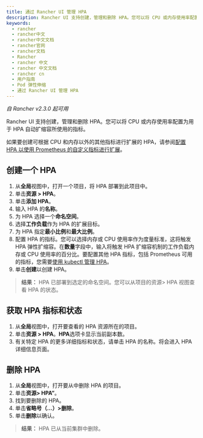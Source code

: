```yaml
---
title: 通过 Rancher UI 管理 HPA
description: Rancher UI 支持创建，管理和删除 HPA。您可以将 CPU 或内存使用率配置为用于 HPA 自动扩缩容所使用的指标。
keywords:
  - rancher
  - rancher中文
  - rancher中文文档
  - rancher官网
  - rancher文档
  - Rancher
  - rancher 中文
  - rancher 中文文档
  - rancher cn
  - 用户指南
  - Pod 弹性伸缩
  - 通过 Rancher UI 管理 HPA
---
```


_自 Rancher v2.3.0 起可用_

Rancher UI 支持创建，管理和删除 HPA。您可以将 CPU 或内存使用率配置为用于 HPA 自动扩缩容所使用的指标。

如果要创建可根据 CPU 和内存以外的其他指标进行扩展的 HPA，请参阅[配置 HPA 以使用 Prometheus 的自定义指标进行扩展](/docs/rancher2/k8s-in-rancher/horitzontal-pod-autoscaler/manage-hpa-with-kubectl/)。

## 创建一个 HPA

1. 从**全局**视图中，打开一个项目，将 HPA 部署到此项目中。
1. 单击**资源 > HPA**。
1. 单击**添加 HPA**。
1. 输入 HPA 的**名称**。
1. 为 HPA 选择一个**命名空间**。
1. 选择**工作负载**作为 HPA 的扩展目标。
1. 为 HPA 指定**最小比例**和**最大比例**。
1. 配置 HPA 的指标。您可以选择内存或 CPU 使用率作为度量标准，这将触发 HPA 弹性扩缩容。在**数量**字段中，输入将触发 HPA 扩缩容机制的工作负载内存或 CPU 使用率的百分比。要配置其他 HPA 指标，包括 Prometheus 可用的指标，您需要[使用 kubectl 管理 HPA](/docs/rancher2/k8s-in-rancher/horitzontal-pod-autoscaler/manage-hpa-with-kubectl/)。
1. 单击**创建**以创建 HPA。

> **结果：** HPA 已部署到选定的命名空间。您可以从项目的资源> HPA 视图查看 HPA 的状态。

## 获取 HPA 指标和状态

1. 从**全局**视图中，打开要查看的 HPA 资源所在的项目。
1. 单击**资源 > HPA**。**HPA**选项卡显示当前副本数。
1. 有关特定 HPA 的更多详细指标和状态，请单击 HPA 的名称。将会进入 HPA 详细信息页面。

## 删除 HPA

1. 从**全局**视图中，打开要从中删除 HPA 的项目。
1. 单击**资源> HPA”**。
1. 找到要删除的 HPA。
1. 单击**省略号（...）>删除**。
1. 单击**删除**以确认。

> **结果：** HPA 已从当前集群中删除。
